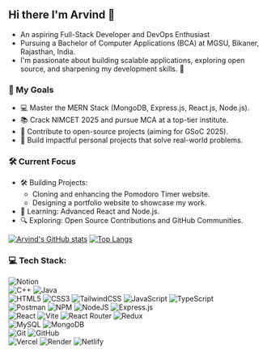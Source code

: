 ## Hi there I'm Arvind 👋
- An aspiring Full-Stack Developer and DevOps Enthusiast 
- Pursuing a Bachelor of Computer Applications (BCA) at MGSU, Bikaner, Rajasthan, India.
- I'm passionate about building scalable applications, exploring open source, and sharpening my development skills. 🚀

### 🚀 My Goals
- 💻 Master the MERN Stack (MongoDB, Express.js, React.js, Node.js).<br>
- 📚 Crack NIMCET 2025 and pursue MCA at a top-tier institute.<br>
- 🌟 Contribute to open-source projects (aiming for GSoC 2025).<br>
- 🎯 Build impactful personal projects that solve real-world problems.

### 🛠️ Current Focus
- 🛠️ Building Projects:
  - Cloning and enhancing the Pomodoro Timer website.
  - Designing a portfolio website to showcase my work.
- 🌱 Learning: Advanced React and Node.js.
- 🔍 Exploring: Open Source Contributions and GitHub Communities.

[![Arvind's GitHub stats](https://github-readme-stats.vercel.app/api?username=arvindsuthar007&show_icons=true&theme=gotham&bg_color=00000000&rank_icon=github&hide_border=true&custom_title=Arvind's+Github+Stats)](https://github.com/arvindsuthar007/github-readme-stats)
[![Top Langs](https://github-readme-stats.vercel.app/api/top-langs/?username=arvindsuthar007&layout=compact&theme=gotham&bg_color=00000000&hide_border=true)](https://github.com/arvindsuthar007/github-readme-stats)

### 💻 Tech Stack:
![Notion](https://img.shields.io/badge/Notion-%23000000.svg?style=for-the-badge&logo=notion&logoColor=white)<br>
![C++](https://img.shields.io/badge/c++-%2300599C.svg?style=for-the-badge&logo=c%2B%2B&logoColor=white)
![Java](https://img.shields.io/badge/java-%23ED8B00.svg?style=for-the-badge&logo=openjdk&logoColor=white)<br>
![HTML5](https://img.shields.io/badge/html5-%23E34F26.svg?style=for-the-badge&logo=html5&logoColor=white) 
![CSS3](https://img.shields.io/badge/css3-%231572B6.svg?style=for-the-badge&logo=css3&logoColor=white)
![TailwindCSS](https://img.shields.io/badge/tailwindcss-%2338B2AC.svg?style=for-the-badge&logo=tailwind-css&logoColor=white)
![JavaScript](https://img.shields.io/badge/javascript-%23323330.svg?style=for-the-badge&logo=javascript&logoColor=%23F7DF1E) 
![TypeScript](https://img.shields.io/badge/typescript-%23007ACC.svg?style=for-the-badge&logo=typescript&logoColor=white)<br>
![Postman](https://img.shields.io/badge/Postman-FF6C37?style=for-the-badge&logo=postman&logoColor=white)
![NPM](https://img.shields.io/badge/NPM-%23CB3837.svg?style=for-the-badge&logo=npm&logoColor=white) 
![NodeJS](https://img.shields.io/badge/node.js-6DA55F?style=for-the-badge&logo=node.js&logoColor=white) 
![Express.js](https://img.shields.io/badge/express.js-%23404d59.svg?style=for-the-badge&logo=express&logoColor=%2361DAFB)<br>
![React](https://img.shields.io/badge/react-%2320232a.svg?style=for-the-badge&logo=react&logoColor=%2361DAFB) 
![Vite](https://img.shields.io/badge/vite-%23646CFF.svg?style=for-the-badge&logo=vite&logoColor=white) 
![React Router](https://img.shields.io/badge/React_Router-CA4245?style=for-the-badge&logo=react-router&logoColor=white)
![Redux](https://img.shields.io/badge/redux-%23593d88.svg?style=for-the-badge&logo=redux&logoColor=white)<br>
![MySQL](https://img.shields.io/badge/mysql-4479A1.svg?style=for-the-badge&logo=mysql&logoColor=white) 
![MongoDB](https://img.shields.io/badge/MongoDB-%234ea94b.svg?style=for-the-badge&logo=mongodb&logoColor=white)<br>
![Git](https://img.shields.io/badge/git-%23F05033.svg?style=for-the-badge&logo=git&logoColor=white) 
![GitHub](https://img.shields.io/badge/github-%23121011.svg?style=for-the-badge&logo=github&logoColor=white)<br>
![Vercel](https://img.shields.io/badge/vercel-%23000000.svg?style=for-the-badge&logo=vercel&logoColor=white) 
![Render](https://img.shields.io/badge/Render-%46E3B7.svg?style=for-the-badge&logo=render&logoColor=white) 
![Netlify](https://img.shields.io/badge/netlify-%23000000.svg?style=for-the-badge&logo=netlify&logoColor=#00C7B7)<br>
